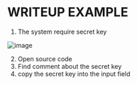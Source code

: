 # WRITEUP EXAMPLE
1. The system require secret key

![image](https://github.com/aminnazri00/AturKreatif-2023/assets/72528347/f0f18398-f301-4776-aacc-9f5c32b03652)

2. Open source code 
3. Find comment about the secret key
4. copy the secret key into the input field
